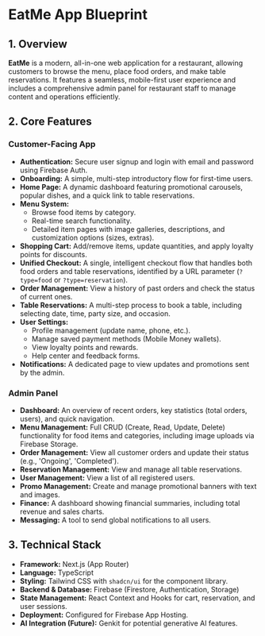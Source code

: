 # EatMe App Blueprint

## 1. Overview

**EatMe** is a modern, all-in-one web application for a restaurant, allowing customers to browse the menu, place food orders, and make table reservations. It features a seamless, mobile-first user experience and includes a comprehensive admin panel for restaurant staff to manage content and operations efficiently.

## 2. Core Features

### Customer-Facing App
- **Authentication:** Secure user signup and login with email and password using Firebase Auth.
- **Onboarding:** A simple, multi-step introductory flow for first-time users.
- **Home Page:** A dynamic dashboard featuring promotional carousels, popular dishes, and a quick link to table reservations.
- **Menu System:**
    - Browse food items by category.
    - Real-time search functionality.
    - Detailed item pages with image galleries, descriptions, and customization options (sizes, extras).
- **Shopping Cart:** Add/remove items, update quantities, and apply loyalty points for discounts.
- **Unified Checkout:** A single, intelligent checkout flow that handles both food orders and table reservations, identified by a URL parameter (`?type=food` or `?type=reservation`).
- **Order Management:** View a history of past orders and check the status of current ones.
- **Table Reservations:** A multi-step process to book a table, including selecting date, time, party size, and occasion.
- **User Settings:**
    - Profile management (update name, phone, etc.).
    - Manage saved payment methods (Mobile Money wallets).
    - View loyalty points and rewards.
    - Help center and feedback forms.
- **Notifications:** A dedicated page to view updates and promotions sent by the admin.

### Admin Panel
- **Dashboard:** An overview of recent orders, key statistics (total orders, users), and quick navigation.
- **Menu Management:** Full CRUD (Create, Read, Update, Delete) functionality for food items and categories, including image uploads via Firebase Storage.
- **Order Management:** View all customer orders and update their status (e.g., 'Ongoing', 'Completed').
- **Reservation Management:** View and manage all table reservations.
- **User Management:** View a list of all registered users.
- **Promo Management:** Create and manage promotional banners with text and images.
- **Finance:** A dashboard showing financial summaries, including total revenue and sales charts.
- **Messaging:** A tool to send global notifications to all users.

## 3. Technical Stack

- **Framework:** Next.js (App Router)
- **Language:** TypeScript
- **Styling:** Tailwind CSS with `shadcn/ui` for the component library.
- **Backend & Database:** Firebase (Firestore, Authentication, Storage)
- **State Management:** React Context and Hooks for cart, reservation, and user sessions.
- **Deployment:** Configured for Firebase App Hosting.
- **AI Integration (Future):** Genkit for potential generative AI features.
